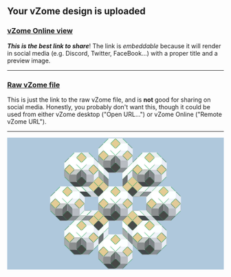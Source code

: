 ## Your vZome design is uploaded

### [vZome Online view][embed]

***This is the best link to share***!  The link is *embeddable* because it will render in social media (e.g. Discord, Twitter, FaceBook...) with a proper title and a preview image.

---

### [Raw vZome file][raw]

This is just the link to the raw vZome file, and is **not** good for
sharing on social media.
Honestly, you probably don't want this, though it could be used from either
vZome desktop ("Open URL...") or vZome Online ("Remote vZome URL").

---

![Image](<32-gon-octa-array2vZome.png>)


[embed]: <https://vzome.com/app/embed.py?url=https://raw.githubusercontent.com/John-Kostick/vzome-sharing/main/2021/09/14/12-12-34-32-gon-octa-array2vZome/32-gon-octa-array2vZome.vZome>
[raw]: <https://raw.githubusercontent.com/John-Kostick/vzome-sharing/main/2021/09/14/12-12-34-32-gon-octa-array2vZome/32-gon-octa-array2vZome.vZome>
